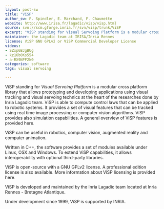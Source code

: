 ```yaml
---
layout: post-sw
title: "ViSP"
author_sw: F. Spindler, E. Marchand, F. Chaumette
website: http://www.irisa.fr/lagadic/visp/visp.html
source: svn://scm.gforge.inria.fr/svn/visp/trunk/ViSP 
excerpt: "ViSP standing for Visual Servoing Platform is a modular cross platform library that allows prototyping and developing applications using visual tracking and visual servoing technics"
maintainer: the Lagadic team at IRISA/Inria Rennes
license: ViSP GNU GPLv2 or ViSP Commercial Developer License
videos: 
- SZxp6BJgBUg
- kz1Ob0Ks554
- a-RX9NPF2k0
categories: software
tags: visual servoing

---
```


ViSP standing for *Visual Servoing Platform* is a modular cross platform library that allows prototyping 
and developing applications using visual tracking and visual servoing technics at the heart of the 
researches done by Inria Lagadic team. ViSP is able to compute control laws that can be applied to robotic systems. 
It provides a set of visual features that can be tracked using real time image processing or computer vision algorithms. 
ViSP provides also simulation capabilities. A general overview of ViSP features is provided here.

ViSP can be useful in robotics, computer vision, augmented reality and computer animation.

Written in C++, the software provides a set of modules available under Linux, OSX and Windows. 
To extend ViSP capabilities, it allows interoperability with optional third-party libraries.

ViSP is open-source with a GNU GPLv2 license. 
A professional edition license is also available. 
More information about ViSP licensing is provided here.

ViSP is developed and maintained by the Inria Lagadic team located at Inria Rennes - Bretagne Atlantique.

Under development since 1999, ViSP is supported by INRIA.
